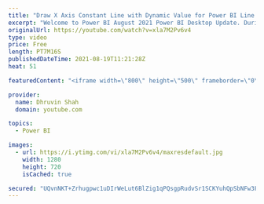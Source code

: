```yaml
---
title: "Draw X Axis Constant Line with Dynamic Value for Power BI Line Chart"
excerpt: "Welcome to Power BI August 2021 Power BI Desktop Update. During this session, we will learn how we can draw X-Axis Constant Line with Power BI Line Charts using Dynamic value. Earlier with existing functionality Power BI supports static value for X-Axis constant Line chart. Now, with the August 2021"
originalUrl: https://youtube.com/watch?v=xla7M2Pv6v4
type: video
price: Free
length: PT7M16S
publishedDateTime: 2021-08-19T11:21:28Z
heat: 51

featuredContent: "<iframe width=\"800\" height=\"500\" frameborder=\"0\" src=\"https://www.youtube.com/embed/xla7M2Pv6v4\" allow=\"accelerometer; autoplay; encrypted-media; gyroscope; picture-in-picture\" allowfullscreen></iframe>"

provider:
  name: Dhruvin Shah
  domain: youtube.com

topics:
  - Power BI

images:
  - url: https://i.ytimg.com/vi/xla7M2Pv6v4/maxresdefault.jpg
    width: 1280
    height: 720
    isCached: true

secured: "UQvnNKT+Zrhugpwc1uDIrWeLut6BlZig1qPQsgpRudvSr1SCKYuhQpSbNFw3FMmRq1Os+xvdmy0BMjXQh66dmr8VJhyqcV6iDe4q209WWtgaTV4kmra4ZdllhG9Qgobv5BPaQI8+CbyuJZU+fP/9C51WOPRXiFn7sqYDibDcUvUEM+LZl+Gie55N8q25GNblgmZqoKZjhagtAcF5idLW18i4L8jgM4eU87kBur08NdNJ2L2bEaxK3QnqFvcJuI0tLTw3a2FrShiLS56QHbMfZmmBr1LETjlDe2d6LzHYgrgQe9fRBaj/rqDJ/3huMHHDJJkEcG903LrNfOPUOjpZShUPtnNhSHd4j98N+R1kLjqihuy4QRTxu8ud3ZQY3tCptAptXBqAacd+DFDTytTr86EM5c+dAbINpSyoiT1EUKY=;v08aNmVhRq+Cifq8/H0FQg=="
---
```


